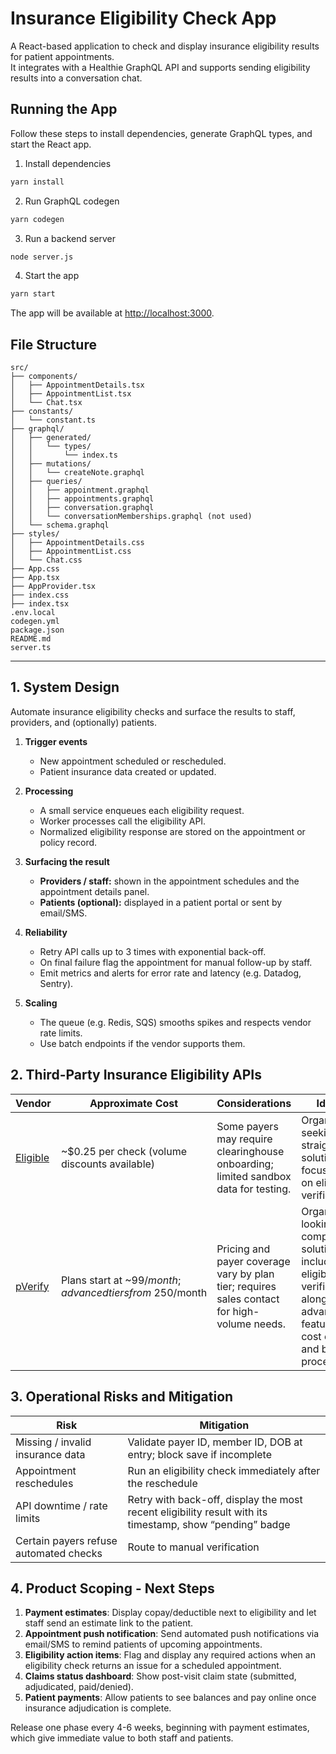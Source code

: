 # Insurance Eligibility Check App

A React-based application to check and display insurance eligibility results for patient appointments.  
It integrates with a Healthie GraphQL API and supports sending eligibility results into a conversation chat.

## Running the App

Follow these steps to install dependencies, generate GraphQL types, and start the React app.

1. Install dependencies

```bash
yarn install
```

2. Run GraphQL codegen

```bash
yarn codegen
```

3. Run a backend server

```bash
node server.js
```

4. Start the app

```bash
yarn start
```

The app will be available at [http://localhost:3000](http://localhost:3000).

## File Structure

```
src/
├── components/
│   ├── AppointmentDetails.tsx
│   ├── AppointmentList.tsx
│   └── Chat.tsx
├── constants/
│   └── constant.ts
├── graphql/
│   ├── generated/
│   │   └── types/
│   │       └── index.ts
│   ├── mutations/
│   │   └── createNote.graphql
│   ├── queries/
│   │   ├── appointment.graphql
│   │   ├── appointments.graphql
│   │   ├── conversation.graphql
│   │   └── conversationMemberships.graphql (not used)
│   └── schema.graphql
├── styles/
│   ├── AppointmentDetails.css
│   ├── AppointmentList.css
│   └── Chat.css
├── App.css
├── App.tsx
├── AppProvider.tsx
├── index.css
├── index.tsx
.env.local
codegen.yml
package.json
README.md
server.ts
```

---

## 1. System Design

Automate insurance eligibility checks and surface the results to staff, providers, and (optionally) patients.

1. **Trigger events**

   - New appointment scheduled or rescheduled.
   - Patient insurance data created or updated.

2. **Processing**

   - A small service enqueues each eligibility request.
   - Worker processes call the eligibility API.
   - Normalized eligibility response are stored on the appointment or policy record.

3. **Surfacing the result**

   - **Providers / staff:** shown in the appointment schedules and the appointment details panel.
   - **Patients (optional):** displayed in a patient portal or sent by email/SMS.

4. **Reliability**

   - Retry API calls up to 3 times with exponential back-off.
   - On final failure flag the appointment for manual follow-up by staff.
   - Emit metrics and alerts for error rate and latency (e.g. Datadog, Sentry).

5. **Scaling**
   - The queue (e.g. Redis, SQS) smooths spikes and respects vendor rate limits.
   - Use batch endpoints if the vendor supports them.

## 2. Third-Party Insurance Eligibility APIs

| Vendor                            | Approximate Cost                                           | Considerations                                                                              | Ideal For                                                                                                                                                         |
| --------------------------------- | ---------------------------------------------------------- | ------------------------------------------------------------------------------------------- | ----------------------------------------------------------------------------------------------------------------------------------------------------------------- |
| [Eligible](https://eligible.com/) | ~$0.25 per check (volume discounts available)              | Some payers may require clearinghouse onboarding; limited sandbox data for testing.         | Organizations seeking a straightforward solution focused solely on eligibility verification.                                                                      |
| [pVerify](https://pverify.com/)   | Plans start at ~$99/month; advanced tiers from ~$250/month | Pricing and payer coverage vary by plan tier; requires sales contact for high-volume needs. | Organizations looking for a comprehensive solution that includes eligibility verification along with advanced features like cost estimation and batch processing. |

## 3. Operational Risks and Mitigation

| Risk                                   | Mitigation                                                                                               |
| -------------------------------------- | -------------------------------------------------------------------------------------------------------- |
| Missing / invalid insurance data       | Validate payer ID, member ID, DOB at entry; block save if incomplete                                     |
| Appointment reschedules                | Run an eligibility check immediately after the reschedule                                                |
| API downtime / rate limits             | Retry with back-off, display the most recent eligibility result with its timestamp, show “pending” badge |
| Certain payers refuse automated checks | Route to manual verification                                                                             |

## 4. Product Scoping - Next Steps

1. **Payment estimates**: Display copay/deductible next to eligibility and let staff send an estimate link to the patient.
2. **Appointment push notification**: Send automated push notifications via email/SMS to remind patients of upcoming appointments.
3. **Eligibility action items**: Flag and display any required actions when an eligibility check returns an issue for a scheduled appointment.
4. **Claims status dashboard**: Show post-visit claim state (submitted, adjudicated, paid/denied).
5. **Patient payments**: Allow patients to see balances and pay online once insurance adjudication is complete.

Release one phase every 4-6 weeks, beginning with payment estimates, which give immediate value to both staff and patients.
